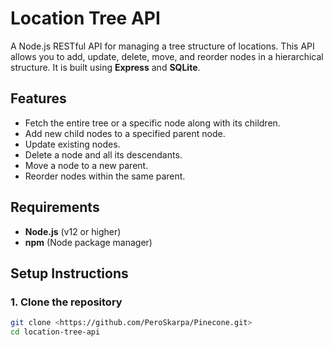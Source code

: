 # Location Tree API

A Node.js RESTful API for managing a tree structure of locations. This API allows you to add, update, delete, move, and reorder nodes in a hierarchical structure. It is built using **Express** and **SQLite**.

## Features
- Fetch the entire tree or a specific node along with its children.
- Add new child nodes to a specified parent node.
- Update existing nodes.
- Delete a node and all its descendants.
- Move a node to a new parent.
- Reorder nodes within the same parent.

## Requirements
- **Node.js** (v12 or higher)
- **npm** (Node package manager)

## Setup Instructions

### 1. Clone the repository

```bash
git clone <https://github.com/PeroSkarpa/Pinecone.git>
cd location-tree-api
